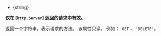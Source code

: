 <!-- YAML
added: v0.1.1
-->

* {string}

**仅在 [`http.Server`] 返回的请求中有效。**

返回一个字符串，表示请求的方法。
该属性只读。
例如：`'GET'`、`'DELETE'`。

